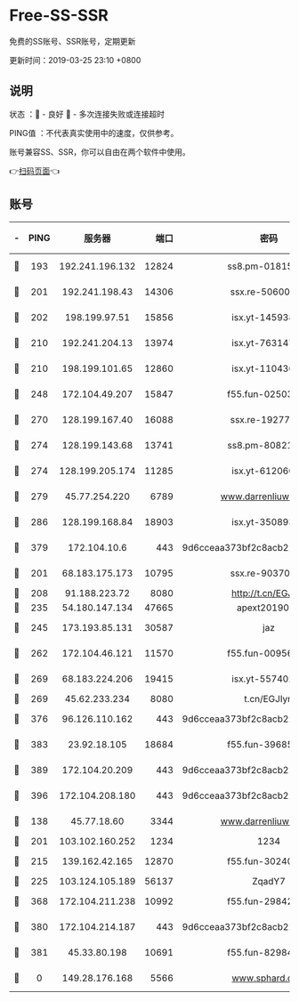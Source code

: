 # Free-SS-SSR

免费的SS账号、SSR账号，定期更新

更新时间：2019-03-25 23:10 +0800

## 说明

状态     ：🙂 - 良好 🙁 - 多次连接失败或连接超时

PING值   ：不代表真实使用中的速度，仅供参考。

账号兼容SS、SSR，你可以自由在两个软件中使用。

👉[扫码页面](https://liesauer.github.io/Free-SS-SSR/)👈

## 账号

|-|PING|服务器|端口|密码|加密方式|区域|
|:----:|:----:|:-----:|-----:|:----:|:----:|:----:|
|🙂|193|192.241.196.132|12824|ss8.pm-01815174|aes-256-cfb|US|
|🙂|201|192.241.198.43|14306|ssx.re-50600808|aes-256-cfb|US|
|🙂|202|198.199.97.51|15856|isx.yt-14593814|aes-256-cfb|US|
|🙂|210|192.241.204.13|13974|isx.yt-76314736|aes-256-cfb|US|
|🙂|210|198.199.101.65|12860|isx.yt-11043680|aes-256-cfb|US|
|🙂|248|172.104.49.207|15847|f55.fun-02503787|aes-256-cfb|SG|
|🙂|270|128.199.167.40|16088|ssx.re-19277467|aes-256-cfb|SG|
|🙂|274|128.199.143.68|13741|ss8.pm-80821206|aes-256-cfb|SG|
|🙂|274|128.199.205.174|11285|isx.yt-61206082|aes-256-cfb|SG|
|🙂|279|45.77.254.220|6789|www.darrenliuwei.com|aes-256-cfb|SG|
|🙂|286|128.199.168.84|18903|isx.yt-35089368|aes-256-cfb|SG|
|🙂|379|172.104.10.6|443|9d6cceaa373bf2c8acb22e60b6a58be6|aes-256-cfb|US|
|🙂|201|68.183.175.173|10795|ssx.re-90370518|aes-256-cfb|US|
|🙂|208|91.188.223.72|8080|http://t.cn/EGJIyrl|rc4-md5|RU|
|🙂|235|54.180.147.134|47665|apext2019001|chacha20|KR|
|🙂|245|173.193.85.131|30587|jaz|aes-256-cfb|US|
|🙂|262|172.104.46.121|11570|f55.fun-00956881|aes-256-cfb|SG|
|🙂|269|68.183.224.206|19415|isx.yt-55740244|aes-256-cfb|SG|
|🙂|269|45.62.233.234|8080|t.cn/EGJIyrl|rc4-md5|CA|
|🙂|376|96.126.110.162|443|9d6cceaa373bf2c8acb22e60b6a58be6|aes-256-cfb|US|
|🙂|383|23.92.18.105|18684|f55.fun-39685048|aes-256-cfb|US|
|🙂|389|172.104.20.209|443|9d6cceaa373bf2c8acb22e60b6a58be6|aes-256-cfb|US|
|🙂|396|172.104.208.180|443|9d6cceaa373bf2c8acb22e60b6a58be6|aes-256-cfb|US|
|🙁|138|45.77.18.60|3344|www.darrenliuwei.com|aes-256-cfb|JP|
|🙁|201|103.102.160.252|1234|1234|rc4-md5|JP|
|🙁|215|139.162.42.165|12870|f55.fun-30240273|aes-256-cfb|SG|
|🙁|225|103.124.105.189|56137|ZqadY7|chacha20|CN|
|🙁|368|172.104.211.238|10992|f55.fun-29842586|aes-256-cfb|US|
|🙁|380|172.104.214.187|443|9d6cceaa373bf2c8acb22e60b6a58be6|aes-256-cfb|US|
|🙁|381|45.33.80.198|10691|f55.fun-82984972|aes-256-cfb|US|
|🙁|0|149.28.176.168|5566|www.sphard.com|aes-256-cfb|AU|
